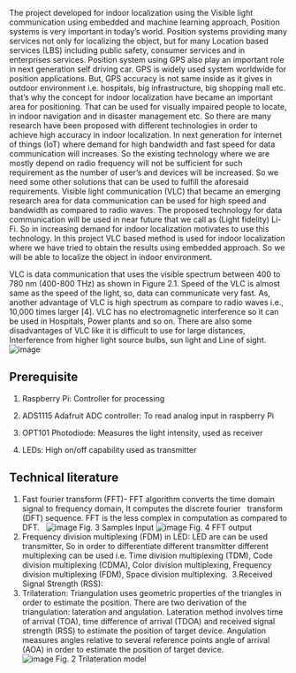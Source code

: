 The project developed for indoor localization using the Visible light communication using embedded and machine learning approach, 
Position systems is very important in today’s world. Position systems providing many services not only for localizing the object, but for many Location based services (LBS) including public safety, consumer services and in enterprises services. Position system using GPS also play an important role in next generation self driving car. GPS is widely used system worldwide for position applications. But, GPS accuracy is not same  inside as it gives in outdoor environment i.e. hospitals, big infrastructure, big shopping mall etc. that’s why the concept for indoor localization have became an important area for positioning. That can be used for visually impaired people to locate, in indoor navigation and in disaster management etc. So there are many research have been proposed with different technologies in order to achieve high accuracy in indoor localization.
In next generation for internet of things (IoT) where demand for high bandwidth and fast speed for data communication will increases. So the existing technology where we are mostly depend on radio frequency will not be sufficient for such requirement as the number of user’s and devices will be increased. So we need some other solutions that can be used to fulfill the aforesaid requirements. Visible light communication (VLC) that became an emerging research area for data communication can be used for high speed and bandwidth as compared to radio waves. 
The proposed technology for data communication will be used in near future that we call as (Light fidelity) Li-Fi. So in increasing demand for indoor localization motivates to use this technology. In this project VLC based method is used for indoor localization where we have tried to obtain the results using embedded approach. So we will be able to localize the object in indoor environment.                      
 
VLC is data communication that uses the visible spectrum between 400 to 780 nm (400-800 THz) as shown in Figure 2.1. Speed of the VLC is almost same as the speed of the light, so, data can communicate very fast. As, another advantage of VLC is high spectrum as compare to radio waves i.e., 10,000 times larger [4]. VLC has no electromagnetic interference so it can be used in Hospitals, Power plants and so on. There are also some disadvantages of VLC like it is difficult to use for large distances, Interference from higher light source bulbs, sun light and Line of sight.   
 ![image](https://user-images.githubusercontent.com/32608510/38634698-f3b3736e-3de0-11e8-82a7-7129f587fb59.png)
 
 ## Prerequisite
 1. Raspberry Pi: Controller for processing
 
 2. ADS1115 Adafruit ADC controller: To read analog input in raspberry Pi
 3. OPT101 Photodiode: Measures the light intensity, used as receiver 
 4. LEDs: High on/off capability used as transmitter

## Technical literature 
 1.	Fast fourier transform (FFT)- FFT algorithm converts the time domain signal to frequency domain, It computes the discrete fourier   transform (DFT) sequence. FFT is the less complex in computation as compared to DFT.   
 ![image](https://user-images.githubusercontent.com/32608510/38750114-8aabb39e-3f71-11e8-9190-2faec57126b0.png) Fig. 3 Samples Input
 ![image](https://user-images.githubusercontent.com/32608510/38750432-85f8da10-3f72-11e8-8d7e-9d5f3cc34d85.png) Fig. 4 FFT output
 2.	Frequency division multiplexing (FDM) in LED: LED are can be used transmitter, So in order to differentiate different transmitter different multiplexing can be used i.e. Time division multiplexing (TDM), Code division multiplexing (CDMA), Color division multiplexing, Frequency division multiplexing (FDM), Space division multiplexing. 
 3.Received Signal Strength (RSS): 
 4.	Trilateration: Triangulation uses geometric properties of the triangles in order to estimate the position. There are two derivation of the triangulation: lateration and angulation. Lateration method involves time of arrival (TOA), time difference of arrival (TDOA) and received signal strength (RSS) to estimate the position of target device. Angulation measures angles relative to several reference points angle of arrival (AOA) in order to estimate the position of target device.      
![image](https://user-images.githubusercontent.com/32608510/38749818-95c6e952-3f70-11e8-94ac-668cf6849016.png) Fig. 2 Trilateration model

